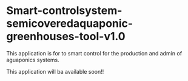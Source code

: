 # Smart-controlsystem-semicoveredaquaponic-greenhouses-tool-v1.0
This application is for to smart control for the production and admin of aguaponics systems.

This application will ba available soon!!
